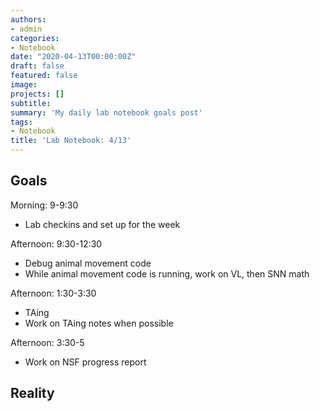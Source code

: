 ```yaml
---
authors:
- admin
categories:
- Notebook
date: "2020-04-13T00:00:00Z"
draft: false
featured: false
image:
projects: []
subtitle: 
summary: 'My daily lab notebook goals post'
tags:
- Notebook
title: 'Lab Notebook: 4/13'
---
```


## Goals ##

Morning: 9-9:30
- Lab checkins and set up for the week

Afternoon: 9:30-12:30
- Debug animal movement code
- While animal movement code is running, work on VL, then SNN math


Afternoon: 1:30-3:30
- TAing
- Work on TAing notes when possible

Afternoon: 3:30-5
- Work on NSF progress report

## Reality ##
